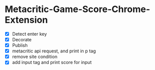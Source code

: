 # Metacritic-Game-Score-Chrome-Extension
- [x] Detect enter key
- [x] Decorate
- [x] Publish
- [x] metacritic api request, and print in p tag
- [x] remove site condition
- [x] add input tag and print score for input
